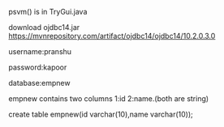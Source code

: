 psvm() is  in TryGui.java

download ojdbc14.jar
https://mvnrepository.com/artifact/ojdbc14/ojdbc14/10.2.0.3.0

username:pranshu

password:kapoor

database:empnew

empnew contains two columns 1:id 2:name.(both are string)

 create table empnew(id  varchar(10),name varchar(10));
